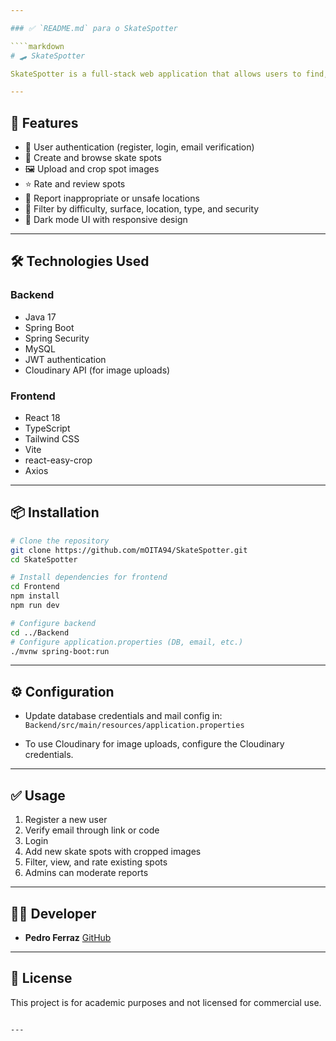 ```yaml
---

### ✅ `README.md` para o SkateSpotter

````markdown
# 🛹 SkateSpotter

SkateSpotter is a full-stack web application that allows users to find, rate, and report skate spots across different cities. Built with **Spring Boot** (Java) in the backend and **React + Vite + Tailwind CSS** in the frontend.

---
```


## 🚀 Features

- 🔐 User authentication (register, login, email verification)
- 📍 Create and browse skate spots
- 🖼️ Upload and crop spot images
- ⭐ Rate and review spots
- 🚨 Report inappropriate or unsafe locations
- 🧠 Filter by difficulty, surface, location, type, and security
- 🎨 Dark mode UI with responsive design

---

## 🛠️ Technologies Used

### Backend
- Java 17
- Spring Boot
- Spring Security
- MySQL
- JWT authentication
- Cloudinary API (for image uploads)

### Frontend
- React 18
- TypeScript
- Tailwind CSS
- Vite
- react-easy-crop
- Axios

---

## 📦 Installation

```bash
# Clone the repository
git clone https://github.com/mOITA94/SkateSpotter.git
cd SkateSpotter

# Install dependencies for frontend
cd Frontend
npm install
npm run dev

# Configure backend
cd ../Backend
# Configure application.properties (DB, email, etc.)
./mvnw spring-boot:run
````

---

## ⚙️ Configuration

* Update database credentials and mail config in:
  `Backend/src/main/resources/application.properties`

* To use Cloudinary for image uploads, configure the Cloudinary credentials.

---

## ✅ Usage

1. Register a new user
2. Verify email through link or code
3. Login
4. Add new skate spots with cropped images
5. Filter, view, and rate existing spots
6. Admins can moderate reports

---

## 👨‍💻 Developer

* **Pedro Ferraz**
  [GitHub](https://github.com/mOITA94)

---

## 📝 License

This project is for academic purposes and not licensed for commercial use.

````

---